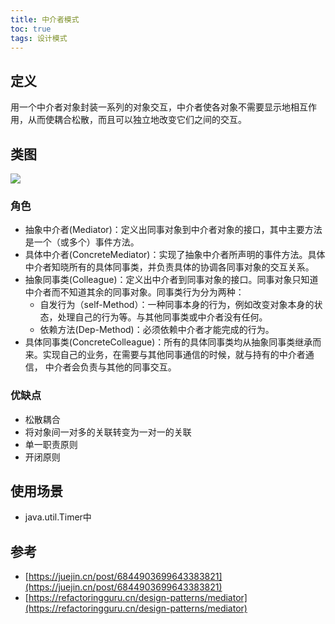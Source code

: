 ```yaml
---
title: 中介者模式
toc: true
tags: 设计模式
---
```




## 定义

用一个中介者对象封装一系列的对象交互，中介者使各对象不需要显示地相互作用，从而使耦合松散，而且可以独立地改变它们之间的交互。


## 类图

![](./zhongjiezhe.png)

### 角色

- 抽象中介者(Mediator)：定义出同事对象到中介者对象的接口，其中主要方法是一个（或多个）事件方法。
- 具体中介者(ConcreteMediator)：实现了抽象中介者所声明的事件方法。具体中介者知晓所有的具体同事类，并负责具体的协调各同事对象的交互关系。
- 抽象同事类(Colleague)：定义出中介者到同事对象的接口。同事对象只知道中介者而不知道其余的同事对象。同事类行为分为两种：
  - 自发行为（self-Method）：一种同事本身的行为，例如改变对象本身的状态，处理自己的行为等。与其他同事类或中介者没有任何。
  - 依赖方法(Dep-Method)：必须依赖中介者才能完成的行为。
- 具体同事类(ConcreteColleague)：所有的具体同事类均从抽象同事类继承而来。实现自己的业务，在需要与其他同事通信的时候，就与持有的中介者通信，
  中介者会负责与其他的同事交互。


### 优缺点

- 松散耦合
- 将对象间一对多的关联转变为一对一的关联
- 单一职责原则
- 开闭原则

## 使用场景

- java.util.Timer中


## 参考

- [https://juejin.cn/post/6844903699643383821](https://juejin.cn/post/6844903699643383821)
- [https://refactoringguru.cn/design-patterns/mediator](https://refactoringguru.cn/design-patterns/mediator)
